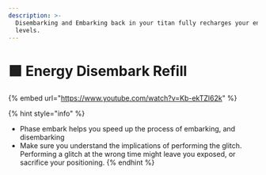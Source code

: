 ```yaml
---
description: >-
  Disembarking and Embarking back in your titan fully recharges your energy
  levels.
---
```


# 🟩 Energy Disembark Refill

{% embed url="https://www.youtube.com/watch?v=Kb-ekTZl62k" %}

{% hint style="info" %}
* Phase embark helps you speed up the process of embarking, and disembarking&#x20;
* Make sure you understand the implications of performing the glitch. Performing a glitch at the wrong time might leave you exposed, or sacrifice your positioning.
{% endhint %}
